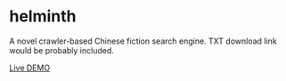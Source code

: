 helminth
========

A novel crawler-based Chinese fiction search engine. TXT download link would be probably included.

[Live DEMO](https://xericzephyr.github.io/helminth/)
